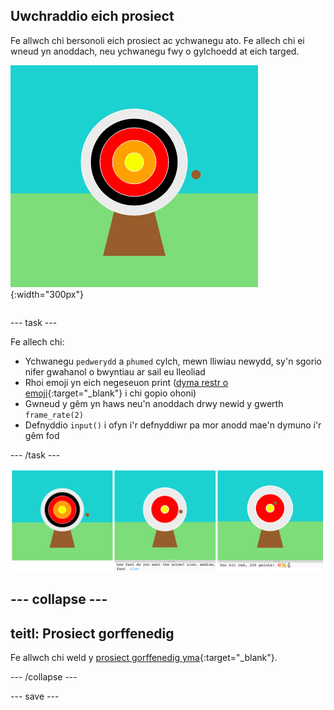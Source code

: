 ## Uwchraddio eich prosiect

<div style="display: flex; flex-wrap: wrap">
<div style="flex-basis: 200px; flex-grow: 1; margin-right: 15px;">
Fe allwch chi bersonoli eich prosiect ac ychwanegu ato. Fe allech chi ei wneud yn anoddach, neu ychwanegu fwy o gylchoedd at eich targed.
</div>
<div>

![Yr ardal allbwn yn dangos targed gyda phum cylch.](images/five_circles.png){:width="300px"}

</div>
</div>

--- task ---

Fe allech chi:

+ Ychwanegu `pedwerydd` a `phumed` cylch, mewn lliwiau newydd, sy'n sgorio nifer gwahanol o bwyntiau ar sail eu lleoliad
+ Rhoi emoji yn eich negeseuon print ([dyma restr o emoji](https://unicode.org/emoji/charts/full-emoji-list.html){:target="_blank"} i chi gopio ohoni)
+ Gwneud y gêm yn haws neu'n anoddach drwy newid y gwerth `frame_rate(2)`
+ Defnyddio `input()` i ofyn i'r defnyddiwr pa mor anodd mae'n dymuno i'r gêm fod

--- /task ---

![Syniadau ar gyfer uwchraddio'r prosiect: un gyda phum cylch, un gyda chwestiwn o ran pa mor anodd, un gydag emoji yn y neges pwyntiau.](images/upgrade-ideas.png)

--- collapse ---
---
teitl: Prosiect gorffenedig
---

Fe allwch chi weld y [prosiect gorffenedig yma](https://trinket.io/python/f686c82d8a){:target="_blank"}.

--- /collapse ---

--- save ---
